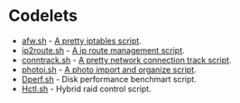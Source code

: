 # Codelets

* [afw.sh](afw) - [A pretty iptables script](../docs/afw.md).
* [ip2route.sh](ip2route) - [A ip route management script](../docs/ip2route.md).
* [conntrack.sh](conntrack.sh) - [A pretty network connection track script]().
* [photoi.sh](photoi.sh) - [A photo import and organize script]().
* [Dperf.sh](Dperf.sh) - Disk performance benchmart script.
* [Hctl.sh](Hctl.sh) - Hybrid raid control script.
